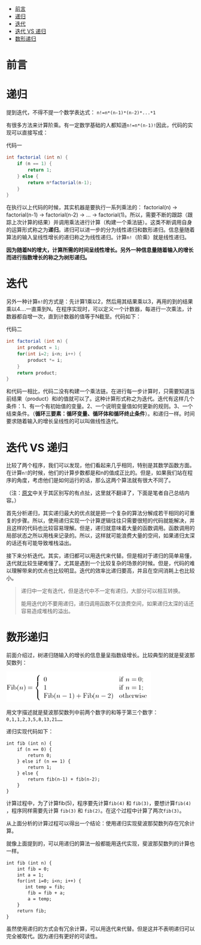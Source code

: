 <!--ts-->
   * [前言](#前言)
   * [递归](#递归)
   * [迭代](#迭代)
   * [迭代 VS 递归](#迭代-vs-递归)
   * [数形递归](#数形递归)

<!-- Added by: anapodoton, at: Sat Feb 15 21:49:00 CST 2020 -->

<!--te-->

# 前言

# 递归

提到迭代，不得不提一个数学表达式： `n!=n*(n-1)*(n-2)*...*1`

有很多方法来计算阶乘。有一定数学基础的人都知道`n!=n*(n-1)!`因此，代码的实现可以直接写成：

代码一

```java
int factorial (int n) {
    if (n == 1) {
        return 1;
    } else {
        return n*factorial(n-1);
    }
}   
```

在执行以上代码的时候，其实机器是要执行一系列乘法的： factorial(n) → factorial(n-1) → factorial(n-2) → … → factorial(1)。所以，需要不断的跟踪（跟踪上次计算的结果）并调用乘法进行计算（构建一个乘法链）。这类不断调用自身的运算形式称之为**递归**。递归可以进一步的分为线性递归和数形递归。信息量随着算法的输入呈线性增长的递归称之为线性递归。计算`n!`（阶乘）就是线性递归。

**因为随着N的增大，计算所需的时间呈线性增长。另外一种信息量随着输入的增长而进行指数增长的称之为树形递归。**

# 迭代

另外一种计算`n!`的方式是：先计算1乘以2，然后用其结果乘以3，再用的到的结果乘以4….一直乘到N。在程序实现时，可以定义一个计数器，每进行一次乘法，计数器都自增一次，直到计数器的值等于N截至。代码如下：

代码二

```java
int factorial (int n) {
    int product = 1;
    for(int i=2; i<n; i++) {
        product *= i;
    }
    return product;
}
```

和代码一相比，代码二没有构建一个乘法链。在进行每一步计算时，只需要知道当前结果（product）和i的值就可以了。这种计算形式称之为迭代。迭代有这样几个条件：1、有一个有初始值的变量。2、一个说明变量值如何更新的规则。3、一个结束条件。（**循环三要素：循环变量、循环体和循环终止条件**）。和递归一样。时间要求随着输入的增长呈线性的可以叫做线性迭代。

# 迭代 VS 递归

比较了两个程序，我们可以发现，他们看起来几乎相同，特别是其数学函数方面。在计算`n!`的时候，他们的计算步数都是和n的值成正比的。但是，如果我们站在程序的角度，考虑他们是如何运行的话，那么这两个算法就有很大不同了。

（注：[原文](http://www.programcreek.com/2012/10/iteration-vs-recursion-in-java/)中关于其区别写的有点扯，这里就不翻译了，下面是笔者自己总结内容。）

首先分析递归，其实递归最大的优点就是把一个复杂的算法分解成若干相同的可重复的步骤。所以，使用递归实现一个计算逻辑往往只需要很短的代码就能解决，并且这样的代码也比较容易理解。但是，递归就意味着大量的函数调用。函数调用的局部状态之所以用栈来记录的。所以，这样就可能浪费大量的空间，如果递归太深的话还有可能导致堆栈溢出。

接下来分析迭代。其实，递归都可以用迭代来代替。但是相对于递归的简单易懂，迭代就比较生硬难懂了。尤其是遇到一个比较复杂的场景的时候。但是，代码的难以理解带来的优点也比较明显。迭代的效率比递归要高，并且在空间消耗上也比较小。

> 递归中一定有迭代，但是迭代中不一定有递归，大部分可以相互转换。
>
> 能用迭代的不要用递归，递归调用函数不仅浪费空间，如果递归太深的话还容易造成堆栈的溢出。

# 数形递归

前面介绍过，树递归随输入的增长的信息量呈指数级增长。比较典型的就是斐波那契数列：

![recursion-iteration-java](img/recursion-iteration-java.png)

用文字描述就是斐波那契数列中前两个数字的和等于第三个数字：`0,1,1,2,3,5,8,13,21……`

递归实现代码如下：

```
int fib (int n) {
    if (n == 0) {
        return 0;
    } else if (n == 1) {
        return 1;
    } else {
        return fib(n-1) + fib(n-2);
    }
}
```

计算过程中，为了计算fib(5)，程序要先计算`fib(4)` 和 `fib(3)`，要想计算`fib(4)` ，程序同样需要先计算 `fib(3)` 和 `fib(2)`。在这个过程中计算了两次`fib(3)`。

从上面分析的计算过程可以得出一个结论：使用递归实现斐波那契数列存在冗余计算。

就像上面提到的，可以用递归的算法一般都能用迭代实现，斐波那契数列的计算也一样。

```
int fib (int n) {
    int fib = 0;
    int a = 1;
    for(int i=0; i<n; i++) {
       int temp = fib;
        fib = fib + a;
        a = temp;
    }
    return fib;
}
```

虽然使用递归的方式会有冗余计算，可以用迭代来代替。但是这并不表明递归可以完全被取代。因为递归有更好的可读性。
